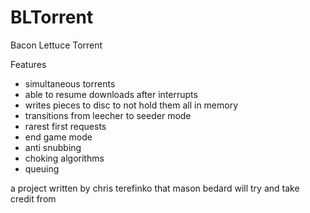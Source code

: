 BLTorrent
=========

Bacon Lettuce Torrent

Features
* simultaneous torrents
* able to resume downloads after interrupts
* writes pieces to disc to not hold them all in memory 
* transitions from leecher to seeder mode   
* rarest first requests
* end game mode
* anti snubbing
* choking algorithms
* queuing

a project written by chris terefinko that mason bedard will try and take credit from
